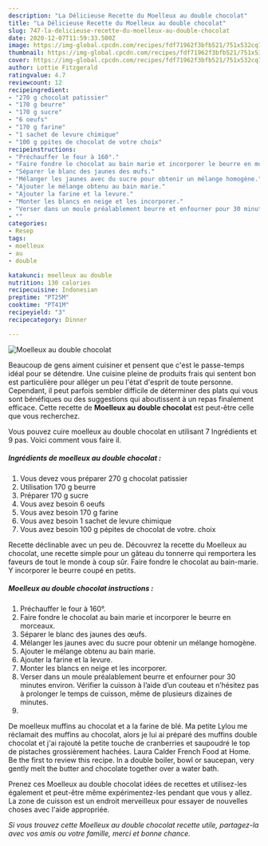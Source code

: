 ```yaml
---
description: "La Délicieuse Recette du Moelleux au double chocolat"
title: "La Délicieuse Recette du Moelleux au double chocolat"
slug: 747-la-delicieuse-recette-du-moelleux-au-double-chocolat
date: 2020-12-07T11:59:33.500Z
image: https://img-global.cpcdn.com/recipes/fdf71962f3bfb521/751x532cq70/moelleux-au-double-chocolat-photo-principale-de-la-recette.jpg
thumbnail: https://img-global.cpcdn.com/recipes/fdf71962f3bfb521/751x532cq70/moelleux-au-double-chocolat-photo-principale-de-la-recette.jpg
cover: https://img-global.cpcdn.com/recipes/fdf71962f3bfb521/751x532cq70/moelleux-au-double-chocolat-photo-principale-de-la-recette.jpg
author: Lottie Fitzgerald
ratingvalue: 4.7
reviewcount: 12
recipeingredient:
- "270 g chocolat patissier"
- "170 g beurre"
- "170 g sucre"
- "6 oeufs"
- "170 g farine"
- "1 sachet de levure chimique"
- "100 g ppites de chocolat de votre choix"
recipeinstructions:
- "Préchauffer le four à 160°."
- "Faire fondre le chocolat au bain marie et incorporer le beurre en morceaux."
- "Séparer le blanc des jaunes des œufs."
- "Mélanger les jaunes avec du sucre pour obtenir un mélange homogène."
- "Ajouter le mélange obtenu au bain marie."
- "Ajouter la farine et la levure."
- "Monter les blancs en neige et les incorporer."
- "Verser dans un moule préalablement beurre et enfourner pour 30 minutes environ. Vérifier la cuisson à l’aide d’un couteau et n’hésitez pas à prolonger le temps de cuisson, même de plusieurs dizaines de minutes."
- ""
categories:
- Resep
tags:
- moelleux
- au
- double

katakunci: moelleux au double 
nutrition: 130 calories
recipecuisine: Indonesian
preptime: "PT25M"
cooktime: "PT41M"
recipeyield: "3"
recipecategory: Dinner

---
```



![Moelleux au double chocolat](https://img-global.cpcdn.com/recipes/fdf71962f3bfb521/751x532cq70/moelleux-au-double-chocolat-photo-principale-de-la-recette.jpg)

Beaucoup de gens aiment cuisiner et pensent que c'est le passe-temps idéal pour se détendre. Une cuisine pleine de produits frais qui sentent bon est particulière pour alléger un peu l'état d'esprit de toute personne. Cependant, il peut parfois sembler difficile de déterminer des plats qui vous sont bénéfiques ou des suggestions qui aboutissent à un repas finalement efficace. Cette recette de <strong> Moelleux au double chocolat </strong> est peut-être celle que vous recherchez.

<!--inarticleads1-->

Vous pouvez cuire moelleux au double chocolat en utilisant 7 Ingrédients et 9 pas. Voici comment vous faire il.

##### Ingrédients de moelleux au double chocolat :

1. Vous devez vous préparer 270 g chocolat patissier
1. Utilisation 170 g beurre
1. Préparer 170 g sucre
1. Vous avez besoin 6 oeufs
1. Vous avez besoin 170 g farine
1. Vous avez besoin 1 sachet de levure chimique
1. Vous avez besoin 100 g pépites de chocolat de votre. choix


Recette déclinable avec un peu de. Découvrez la recette du Moelleux au chocolat, une recette simple pour un gâteau du tonnerre qui remportera les faveurs de tout le monde à coup sûr. Faire fondre le chocolat au bain-marie. Y incorporer le beurre coupé en petits. 

<!--inarticleads2-->

##### Moelleux au double chocolat instructions :

1. Préchauffer le four à 160°.
1. Faire fondre le chocolat au bain marie et incorporer le beurre en morceaux.
1. Séparer le blanc des jaunes des œufs.
1. Mélanger les jaunes avec du sucre pour obtenir un mélange homogène.
1. Ajouter le mélange obtenu au bain marie.
1. Ajouter la farine et la levure.
1. Monter les blancs en neige et les incorporer.
1. Verser dans un moule préalablement beurre et enfourner pour 30 minutes environ. Vérifier la cuisson à l’aide d’un couteau et n’hésitez pas à prolonger le temps de cuisson, même de plusieurs dizaines de minutes.
1. 


De moelleux muffins au chocolat et a la farine de blé. Ma petite Lylou me réclamait des muffins au chocolat, alors je lui ai préparé des muffins double chocolat et j&#39;ai rajouté la petite touche de cranberries et saupoudré le top de pistaches grossièrement hachées. Laura Calder French Food at Home. Be the first to review this recipe. In a double boiler, bowl or saucepan, very gently melt the butter and chocolate together over a water bath. 

<!--inarticleads1-->

<p>
Prenez ces Moelleux au double chocolat idées de recettes et utilisez-les également et peut-être même expérimentez-les pendant que vous y allez. La zone de cuisson est un endroit merveilleux pour essayer de nouvelles choses avec l'aide appropriée.
</p>

<p>
<i>Si vous trouvez cette Moelleux au double chocolat recette utile, partagez-la avec vos amis ou votre famille, merci et bonne chance.</i>
</p>
